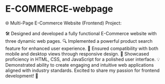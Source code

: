 ﻿# E-COMMERCE-webpage
🌐 Multi-Page E-Commerce Website (Frontend) Project:

🛠️ Designed and developed a fully functional E-Commerce website with three dynamic web pages.
🔍 Implemented a powerful product search feature for enhanced user experience.
📱 Ensured compatibility with both mobile and desktop views through responsive design.
🎨 Showcased proficiency in HTML, CSS, and JavaScript for a polished user interface.
💡 Demonstrated ability to create engaging and intuitive web applications aligned with industry standards.
Excited to share my passion for frontend development! 🚀
